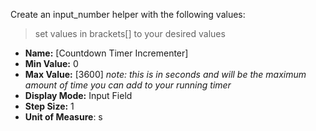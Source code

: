 Create an input_number helper with the following values:
> set values in brackets[] to your desired values

+ **Name:** [Countdown Timer Incrementer]
+ **Min Value:** 0
+ **Max Value:** [3600] *note: this is in seconds and will be the maximum amount of time you can add to your running timer*
+ **Display Mode:** Input Field
+  **Step Size:** 1
+  **Unit of Measure**: s


